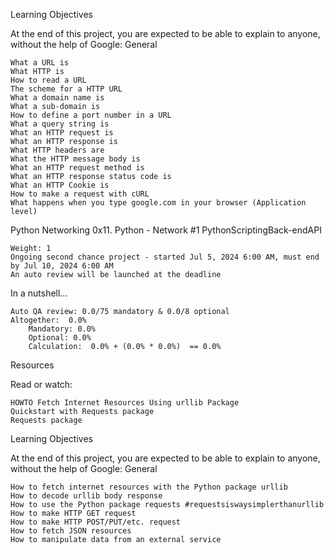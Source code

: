 Learning Objectives

At the end of this project, you are expected to be able to explain to anyone, without the help of Google:
General

    What a URL is
    What HTTP is
    How to read a URL
    The scheme for a HTTP URL
    What a domain name is
    What a sub-domain is
    How to define a port number in a URL
    What a query string is
    What an HTTP request is
    What an HTTP response is
    What HTTP headers are
    What the HTTP message body is
    What an HTTP request method is
    What an HTTP response status code is
    What an HTTP Cookie is
    How to make a request with cURL
    What happens when you type google.com in your browser (Application level)

Python Networking
 0x11. Python - Network #1
PythonScriptingBack-endAPI

    Weight: 1
    Ongoing second chance project - started Jul 5, 2024 6:00 AM, must end by Jul 10, 2024 6:00 AM
    An auto review will be launched at the deadline

In a nutshell…

    Auto QA review: 0.0/75 mandatory & 0.0/8 optional
    Altogether:  0.0%
        Mandatory: 0.0%
        Optional: 0.0%
        Calculation:  0.0% + (0.0% * 0.0%)  == 0.0%

Resources

Read or watch:

    HOWTO Fetch Internet Resources Using urllib Package
    Quickstart with Requests package
    Requests package

Learning Objectives

At the end of this project, you are expected to be able to explain to anyone, without the help of Google:
General

    How to fetch internet resources with the Python package urllib
    How to decode urllib body response
    How to use the Python package requests #requestsiswaysimplerthanurllib
    How to make HTTP GET request
    How to make HTTP POST/PUT/etc. request
    How to fetch JSON resources
    How to manipulate data from an external service


